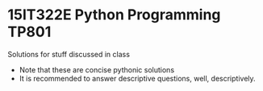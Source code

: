 # 15IT322E Python Programming TP801
Solutions for stuff discussed in class



* Note that these are concise pythonic solutions
* It is recommended to answer descriptive questions, well, descriptively.
